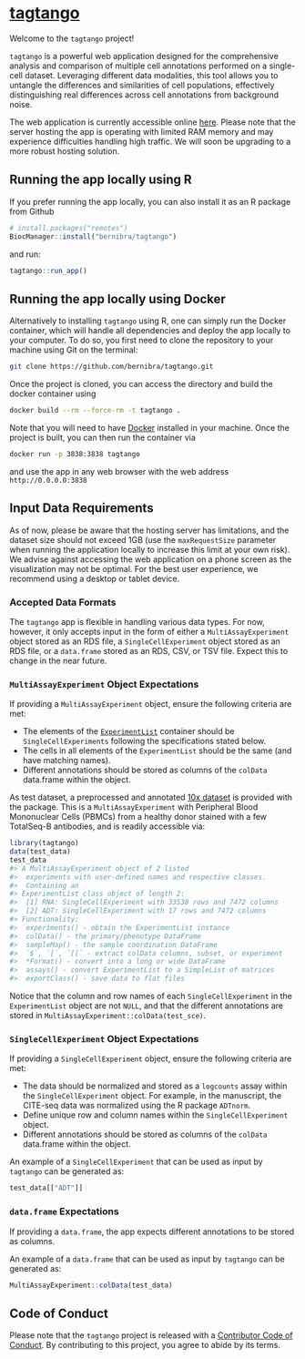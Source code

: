 
<!-- README.md is generated from README.Rmd. Please edit that file -->

<!-- Good examples for for the README and article:
        - https://github.com/LieberInstitute/spatialLIBD/blob/devel/README.Rmd
-->

# [tagtango](https://tagtango.unil.ch/)

Welcome to the `tagtango` project!

`tagtango` is a powerful web application designed for the comprehensive
analysis and comparison of multiple cell annotations performed on a
single-cell dataset. Leveraging different data modalities, this tool
allows you to untangle the differences and similarities of cell
populations, effectively distinguishing real differences across cell
annotations from background noise.

The web application is currently accessible online
[here](https://tagtango.unil.ch/). Please note that the server hosting
the app is operating with limited RAM memory and may experience
difficulties handling high traffic. We will soon be upgrading to a more
robust hosting solution.

## Running the app locally using R

If you prefer running the app locally, you can also install it as an R
package from Github

``` r
# install.packages("remotes")
BiocManager::install("bernibra/tagtango")
```

and run:

``` r
tagtango::run_app()
```

## Running the app locally using Docker

Alternatively to installing `tagtango` using R, one can simply run the
Docker container, which will handle all dependencies and deploy the app
locally to your computer. To do so, you first need to clone the
repository to your machine using Git on the terminal:

``` bash
git clone https://github.com/bernibra/tagtango.git
```

Once the project is cloned, you can access the directory and build the
docker container using

``` bash
docker build --rm --force-rm -t tagtango .
```

Note that you will need to have
[Docker](https://docs.docker.com/get-docker/) installed in your machine.
Once the project is built, you can then run the container via

``` bash
docker run -p 3838:3838 tagtango
```

and use the app in any web browser with the web address
`http://0.0.0.0:3838`

## Input Data Requirements

As of now, please be aware that the hosting server has limitations, and
the dataset size should not exceed 1GB (use the `maxRequestSize`
parameter when running the application locally to increase this limit at
your own risk). We advise against accessing the web application on a
phone screen as the visualization may not be optimal. For the best user
experience, we recommend using a desktop or tablet device.

### Accepted Data Formats

The `tagtango` app is flexible in handling various data types. For now,
however, it only accepts input in the form of either a
`MultiAssayExperiment` object stored as an RDS file, a
`SingleCellExperiment` object stored as an RDS file, or a `data.frame`
stored as an RDS, CSV, or TSV file. Expect this to change in the near
future.

### `MultiAssayExperiment` Object Expectations

If providing a `MultiAssayExperiment` object, ensure the following
criteria are met:

- The elements of the
  [`ExperimentList`](https://rdrr.io/bioc/MultiAssayExperiment/f/vignettes/MultiAssayExperiment.Rmd)
  container should be `SingleCellExperiments` following the
  specifications stated below.
- The cells in all elements of the `ExperimentList` should be the same
  (and have matching names).
- Different annotations should be stored as columns of the `colData`
  data.frame within the object.

As test dataset, a preprocessed and annotated [10x
dataset](https://support.10xgenomics.com/single-cell-gene-expression/datasets/3.0.0/pbmc_10k_protein_v3)
is provided with the package. This is a `MultiAssayExperiment` with
Peripheral Blood Mononuclear Cells (PBMCs) from a healthy donor stained
with a few TotalSeq-B antibodies, and is readily accessible via:

``` r
library(tagtango)
data(test_data)
test_data
#> A MultiAssayExperiment object of 2 listed
#>  experiments with user-defined names and respective classes.
#>  Containing an
#> ExperimentList class object of length 2:
#>  [1] RNA: SingleCellExperiment with 33538 rows and 7472 columns
#>  [2] ADT: SingleCellExperiment with 17 rows and 7472 columns
#> Functionality:
#>  experiments() - obtain the ExperimentList instance
#>  colData() - the primary/phenotype DataFrame
#>  sampleMap() - the sample coordination DataFrame
#>  `$`, `[`, `[[` - extract colData columns, subset, or experiment
#>  *Format() - convert into a long or wide DataFrame
#>  assays() - convert ExperimentList to a SimpleList of matrices
#>  exportClass() - save data to flat files
```

Notice that the column and row names of each `SingleCellExperiment` in
the `ExperimentList` object are not `NULL`, and that the different
annotations are stored in `MultiAssayExperiment::colData(test_sce)`.

### `SingleCellExperiment` Object Expectations

If providing a `SingleCellExperiment` object, ensure the following
criteria are met:

- The data should be normalized and stored as a `logcounts` assay within
  the `SingleCellExperiment` object. For example, in the manuscript, the
  CITE-seq data was normalized using the R package `ADTnorm`.
- Define unique row and column names within the `SingleCellExperiment`
  object.
- Different annotations should be stored as columns of the `colData`
  data.frame within the object.

An example of a `SingleCellExperiment` that can be used as input by
`tagtango` can be generated as:

``` r
test_data[["ADT"]]
```

### `data.frame` Expectations

If providing a `data.frame`, the app expects different annotations to be
stored as columns.

An example of a `data.frame` that can be used as input by `tagtango` can
be generated as:

``` r
MultiAssayExperiment::colData(test_data)
```

## Code of Conduct

Please note that the `tagtango` project is released with a [Contributor
Code of
Conduct](https://github.com/bernibra/tagtango?tab=coc-ov-file#readme).
By contributing to this project, you agree to abide by its terms.
